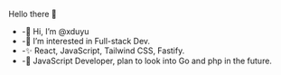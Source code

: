 Hello there 👋 </br>
<ul>
  <li>
    -👋 Hi, I’m @xduyu  </br> 
  </li>
  <li>
    -👀 I’m interested in Full-stack Dev.  </br>
  </li>
  <li>
    -✨ React, JavaScript, Tailwind CSS, Fastify.  </br>
  </li>
  <li>
    -🌴 JavaScript Developer, plan to look into Go and php in the future. 
  </li>
</ul>

